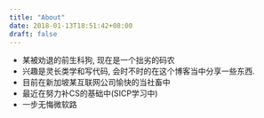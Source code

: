```yaml
---
title: "About"
date: 2018-01-13T18:51:42+08:00
draft: false
---
```

- 某被劝退的前生科狗, 现在是一个拙劣的码农
- 兴趣是灵长类学和写代码, 会时不时的在这个博客当中分享一些东西.
- 目前在新加坡某互联网公司愉快的当社畜中
- 最近在努力补CS的基础中(SICP学习中)
- 一步无悔微软路
